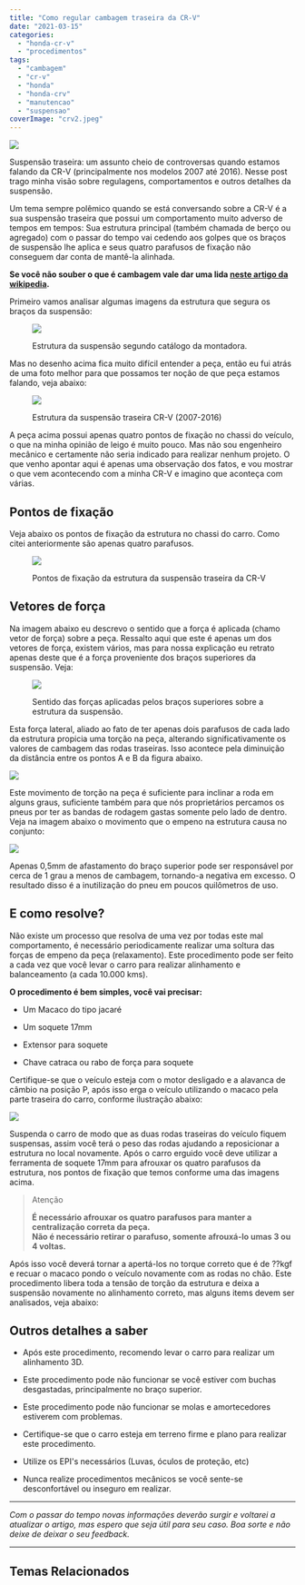 ```yaml
---
title: "Como regular cambagem traseira da CR-V"
date: "2021-03-15"
categories: 
  - "honda-cr-v"
  - "procedimentos"
tags: 
  - "cambagem"
  - "cr-v"
  - "honda"
  - "honda-crv"
  - "manutencao"
  - "suspensao"
coverImage: "crv2.jpeg"
---
```


![](https://garagemdomadeira.com/wp-content/uploads/2021/03/header_suspensao.jpg?w=1024)

Suspensão traseira: um assunto cheio de controversas quando estamos falando da CR-V (principalmente nos modelos 2007 até 2016). Nesse post trago minha visão sobre regulagens, comportamentos e outros detalhes da suspensão.

<!--more-->

Um tema sempre polêmico quando se está conversando sobre a CR-V é a sua suspensão traseira que possui um comportamento muito adverso de tempos em tempos: Sua estrutura principal (também chamada de berço ou agregado) com o passar do tempo vai cedendo aos golpes que os braços de suspensão lhe aplica e seus quatro parafusos de fixação não conseguem dar conta de mantê-la alinhada.

**Se você não souber o que é cambagem vale dar uma lida [neste artigo da wikipedia](https://pt.wikipedia.org/wiki/Cambagem).**

Primeiro vamos analisar algumas imagens da estrutura que segura os braços da suspensão:

<figure>

![](https://garagemdomadeira.com/wp-content/uploads/2021/03/captura-de-tela-2021-03-23-acc80s-22.14.40.png?w=1024)

<figcaption>

Estrutura da suspensão segundo catálogo da montadora.

</figcaption>

</figure>

Mas no desenho acima fica muito difícil entender a peça, então eu fui atrás de uma foto melhor para que possamos ter noção de que peça estamos falando, veja abaixo:

<figure>

![](https://garagemdomadeira.com/wp-content/uploads/2021/03/estrutura.jpg?w=900)

<figcaption>

Estrutura da suspensão traseira CR-V (2007-2016)

</figcaption>

</figure>

A peça acima possui apenas quatro pontos de fixação no chassi do veículo, o que na minha opinião de leigo é muito pouco. Mas não sou engenheiro mecânico e certamente não seria indicado para realizar nenhum projeto. O que venho apontar aqui é apenas uma observação dos fatos, e vou mostrar o que vem acontecendo com a minha CR-V e imagino que aconteça com várias.

## Pontos de fixação

Veja abaixo os pontos de fixação da estrutura no chassi do carro. Como citei anteriormente são apenas quatro parafusos.

<figure>

![](https://garagemdomadeira.com/wp-content/uploads/2021/03/fixacao.jpg?w=900)

<figcaption>

Pontos de fixação da estrutura da suspensão traseira da CR-V

</figcaption>

</figure>

## Vetores de força

Na imagem abaixo eu descrevo o sentido que a força é aplicada (chamo vetor de força) sobre a peça. Ressalto aqui que este é apenas um dos vetores de força, existem vários, mas para nossa explicação eu retrato apenas deste que é a força proveniente dos braços superiores da suspensão. Veja:

<figure>

![](https://garagemdomadeira.com/wp-content/uploads/2021/03/forca.jpg?w=900)

<figcaption>

Sentido das forças aplicadas pelos braços superiores sobre a estrutura da suspensão.

</figcaption>

</figure>

Esta força lateral, aliado ao fato de ter apenas dois parafusos de cada lado da estrutura propicia uma torção na peça, alterando significativamente os valores de cambagem das rodas traseiras. Isso acontece pela diminuição da distância entre os pontos A e B da figura abaixo.

![](https://garagemdomadeira.com/wp-content/uploads/2021/03/empeno.jpg?w=900)

Este movimento de torção na peça é suficiente para inclinar a roda em alguns graus, suficiente também para que nós proprietários percamos os pneus por ter as bandas de rodagem gastas somente pelo lado de dentro. Veja na imagem abaixo o movimento que o empeno na estrutura causa no conjunto:

![](https://garagemdomadeira.com/wp-content/uploads/2021/03/cambagem.jpg?w=1024)

Apenas 0,5mm de afastamento do braço superior pode ser responsável por cerca de 1 grau a menos de cambagem, tornando-a negativa em excesso. O resultado disso é a inutilização do pneu em poucos quilômetros de uso.

## E como resolve?

Não existe um processo que resolva de uma vez por todas este mal comportamento, é necessário periodicamente realizar uma soltura das forças de empeno da peça (relaxamento). Este procedimento pode ser feito a cada vez que você levar o carro para realizar alinhamento e balanceamento (a cada 10.000 kms).

**O procedimento é bem simples, você vai precisar:**

- Um Macaco do tipo jacaré

- Um soquete 17mm

- Extensor para soquete

- Chave catraca ou rabo de força para soquete

Certifique-se que o veículo esteja com o motor desligado e a alavanca de câmbio na posição P, após isso erga o veículo utilizando o macaco pela parte traseira do carro, conforme ilustração abaixo:

![](https://garagemdomadeira.com/wp-content/uploads/2021/03/apoio.jpg?w=800)

Suspenda o carro de modo que as duas rodas traseiras do veículo fiquem suspensas, assim você terá o peso das rodas ajudando a reposicionar a estrutura no local novamente. Após o carro erguido você deve utilizar a ferramenta de soquete 17mm para afrouxar os quatro parafusos da estrutura, nos pontos de fixação que temos conforme uma das imagens acima.

> Atenção
> 
> **É necessário afrouxar os quatro parafusos para manter a centralização correta da peça.**  
> **Não é necessário retirar o parafuso, somente afrouxá-lo umas 3 ou 4 voltas.**

Após isso você deverá tornar a apertá-los no torque correto que é de ??kgf e recuar o macaco pondo o veículo novamente com as rodas no chão. Este procedimento libera toda a tensão de torção da estrutura e deixa a suspensão novamente no alinhamento correto, mas alguns items devem ser analisados, veja abaixo:

## Outros detalhes a saber

- Após este procedimento, recomendo levar o carro para realizar um alinhamento 3D.

- Este procedimento pode não funcionar se você estiver com buchas desgastadas, principalmente no braço superior.

- Este procedimento pode não funcionar se molas e amortecedores estiverem com problemas.

- Certifique-se que o carro esteja em terreno firme e plano para realizar este procedimento.

- Utilize os EPI's necessários (Luvas, óculos de proteção, etc)

- Nunca realize procedimentos mecânicos se você sente-se desconfortável ou inseguro em realizar.

* * *

_Com o passar do tempo novas informações deverão surgir e voltarei a atualizar o artigo, mas espero que seja útil para seu caso. Boa sorte e não deixe de deixar o seu feedback._

* * *

## Temas Relacionados
